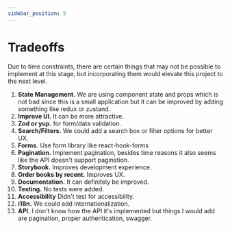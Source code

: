 ```yaml
---
sidebar_position: 5
---
```


# Tradeoffs

Due to time constraints, there are certain things that may not be possible to implement at this stage, but incorporating them would elevate this project to the next level.

1. **State Management.** We are using component state and props which is not bad since this is a small application but it can be improved by adding something like redux or zustand.
2. **Improve UI.** It can be more attractive.
3. **Zod or yup.** for form/data validation.
4. **Search/Filters.** We could add a search box or filter options for better UX.
5. **Forms.** Use form library like react-hook-forms
6. **Pagination.** Implement pagination, besides time reasons it also seems like the API doesn't support pagination.
7. **Storybook.** Improves development experience.
8. **Order books by recent.** Improves UX.
9. **Documentation.** It can definitely be improved.
11. **Testing.** No tests were added.
10. **Accessibility** Didn't test for accessibility.
11. **i18n.** We could add internationalization.
12. **API.** I don't know how the API it's implemented but things I would add are pagination, proper authentication, swagger.
